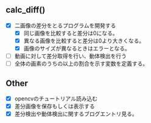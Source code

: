 ## calc_diff()
- [x] 二画像の差分をとるプログラムを開発する
    - [x] 同じ画像を比較すると差分は0になる。
    - [x] 異なる画像を比較すると差分は0より大きくなる。
    - [x] 画像のサイズが異なるときはエラーとなる。
- [ ] 動画に対して差分取得を行い、動体検出を行う
- [ ] 全体の画素のうちの以上の割合を示す変数を定義する。

## Other
- [x] opencvのチュートリアル読み込む
- [x] 差分画像を保存もしくは表示する
- [x] 差分検出や動体検出に関するブログエントリ見る。